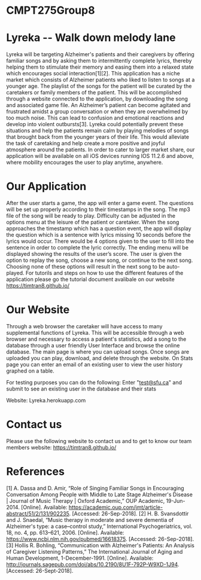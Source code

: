 # CMPT275Group8

# Lyreka -- Walk down melody lane
Lyreka will be targeting Alzheimer's patients and their caregivers by offering familiar songs and by asking them to intermittently complete lyrics, thereby helping them to stimulate their memory and easing them into a relaxed state which encourages social interaction[1][2]. This application has a niche market which consists of Alzheimer patients who liked to listen to songs at a younger age. The playlist of the songs for the patient will be curated by the caretakers or family members of the patient. This will be accomplished through a website connected to the application, by downloading the song and associated game file. An Alzheimer’s patient can become agitated and frustrated amidst a group conversation or when they are overwhelmed by too much noise. This can lead to confusion and emotional reactions and develop into violent outbursts[3]. Lyreka could potentially prevent these situations and help the patients remain calm by playing melodies of songs that brought back from the younger years of their life. This would alleviate the task of caretaking and help create a more positive and joyful atmosphere around the patients. In order to cater to larger market share, our application will be available on all iOS devices running IOS 11.2.6 and above, where mobility encourages the user to play anytime, anywhere.
# Our Application
After the user starts a game, the app will enter a game event. The questions will be set up properly according to their timestamps in the song. The mp3 file of the song will be ready to play. Difficulty can be adjusted in the options menu at the leisure of the patient or caretaker. When the song approaches the timestamp which has a question event, the app will display the question which is a sentence with lyrics missing 10 seconds before the lyrics would occur. There would be 4 options given to the user to fill into the sentence in order to complete the lyric correctly. The ending menu will be displayed showing the results of the user’s score. The user is given the option to replay the song, choose a new song, or continue to the next song. Choosing none of these options will result in the next song to be auto-played. For tutorils and steps on how to use the different features of the application please go the tutorial document avalibale on our website https://timtran8.github.io/

# Our Website
Through a web browser the caretaker will have access to many supplemental functions of Lyreka. This will be accessible through a web browser and necessary to access a patient's statistics, add a song to the database through a user friendly User Interface and browse the online database. The main page is where you can upload songs. Once songs are uploaded you can play, download, and delete through the website. On Stats page you can enter an email of an existing user to view the user history graphed on a table. 

For testing purposes you can do the following:
Enter "test@sfu.ca" and submit to see an existing user in the database and their stats

Website: Lyreka.herokuapp.com

# Contact us
Please use the following website to contact us and to get to know our team members
website: https://timtran8.github.io/

# References
[1] A. Dassa and D. Amir, “Role of Singing Familiar Songs in Encouraging Conversation Among People with Middle to Late Stage Alzheimer's Disease | Journal of Music Therapy | Oxford Academic,” OUP Academic, 19-Jun-2014. [Online]. Available: https://academic.oup.com/jmt/article-abstract/51/2/131/902235. [Accessed: 26-Sep-2018].
[2] H. B. Svansdottir and J. Snaedal, “Music therapy in moderate and severe dementia of Alzheimer's type: a case–control study,” International Psychogeriatrics, vol. 18, no. 4, pp. 613–621, 2006. [Online]. Available: https://www.ncbi.nlm.nih.gov/pubmed/16618375. [Accessed: 26-Sep-2018].
[3] Hollis R. Bohling, “Communication with Alzheimer's Patients: An Analysis of Caregiver Listening Patterns,” The International Journal of Aging and Human Development, 1-December-1991. [Online]. Available: http://journals.sagepub.com/doi/abs/10.2190/8U1F-792P-W9XD-1J94. [Accessed: 26-Sept-2018].
